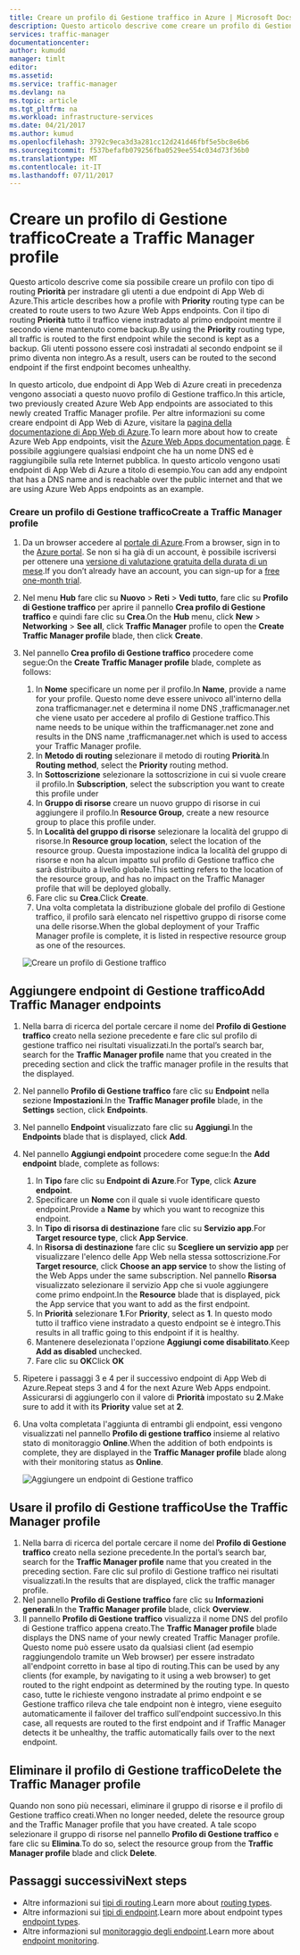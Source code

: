 ```yaml
---
title: Creare un profilo di Gestione traffico in Azure | Microsoft Docs
description: Questo articolo descrive come creare un profilo di Gestione traffico
services: traffic-manager
documentationcenter: 
author: kumudd
manager: timlt
editor: 
ms.assetid: 
ms.service: traffic-manager
ms.devlang: na
ms.topic: article
ms.tgt_pltfrm: na
ms.workload: infrastructure-services
ms.date: 04/21/2017
ms.author: kumud
ms.openlocfilehash: 3792c9eca3d3a281cc12d241d46fbf5e5bc8e6b6
ms.sourcegitcommit: f537befafb079256fba0529ee554c034d73f36b0
ms.translationtype: MT
ms.contentlocale: it-IT
ms.lasthandoff: 07/11/2017
---
```

# <a name="create-a-traffic-manager-profile"></a><span data-ttu-id="9843c-103">Creare un profilo di Gestione traffico</span><span class="sxs-lookup"><span data-stu-id="9843c-103">Create a Traffic Manager profile</span></span>

<span data-ttu-id="9843c-104">Questo articolo descrive come sia possibile creare un profilo con tipo di routing **Priorità** per instradare gli utenti a due endpoint di App Web di Azure.</span><span class="sxs-lookup"><span data-stu-id="9843c-104">This article describes how a profile with **Priority** routing type can be created to route users to two Azure Web Apps endpoints.</span></span> <span data-ttu-id="9843c-105">Con il tipo di routing **Priorità** tutto il traffico viene instradato al primo endpoint mentre il secondo viene mantenuto come backup.</span><span class="sxs-lookup"><span data-stu-id="9843c-105">By using the **Priority** routing type, all traffic is routed to the first endpoint while the second is kept as a backup.</span></span> <span data-ttu-id="9843c-106">Gli utenti possono essere così instradati al secondo endpoint se il primo diventa non integro.</span><span class="sxs-lookup"><span data-stu-id="9843c-106">As a result, users can be routed to the second endpoint if the first endpoint becomes unhealthy.</span></span>

<span data-ttu-id="9843c-107">In questo articolo, due endpoint di App Web di Azure creati in precedenza vengono associati a questo nuovo profilo di Gestione traffico.</span><span class="sxs-lookup"><span data-stu-id="9843c-107">In this article, two previously created Azure Web App endpoints are associated to this newly created Traffic Manager profile.</span></span> <span data-ttu-id="9843c-108">Per altre informazioni su come creare endpoint di App Web di Azure, visitare la [pagina della documentazione di App Web di Azure](https://docs.microsoft.com/azure/app-service-web/).</span><span class="sxs-lookup"><span data-stu-id="9843c-108">To learn more about how to create Azure Web App endpoints, visit the [Azure Web Apps documentation page](https://docs.microsoft.com/azure/app-service-web/).</span></span> <span data-ttu-id="9843c-109">È possibile aggiungere qualsiasi endpoint che ha un nome DNS ed è raggiungibile sulla rete Internet pubblica. In questo articolo vengono usati endpoint di App Web di Azure a titolo di esempio.</span><span class="sxs-lookup"><span data-stu-id="9843c-109">You can add any endpoint that has a DNS name and is reachable over the public internet and that we are using Azure Web Apps endpoints as an example.</span></span>

### <a name="create-a-traffic-manager-profile"></a><span data-ttu-id="9843c-110">Creare un profilo di Gestione traffico</span><span class="sxs-lookup"><span data-stu-id="9843c-110">Create a Traffic Manager profile</span></span>
1. <span data-ttu-id="9843c-111">Da un browser accedere al [portale di Azure](http://portal.azure.com).</span><span class="sxs-lookup"><span data-stu-id="9843c-111">From a browser, sign in to the [Azure portal](http://portal.azure.com).</span></span> <span data-ttu-id="9843c-112">Se non si ha già di un account, è possibile iscriversi per ottenere una [versione di valutazione gratuita della durata di un mese](https://azure.microsoft.com/free/).</span><span class="sxs-lookup"><span data-stu-id="9843c-112">If you don’t already have an account, you can sign-up for a [free one-month trial](https://azure.microsoft.com/free/).</span></span> 
2. <span data-ttu-id="9843c-113">Nel menu **Hub** fare clic su **Nuovo** > **Reti** > **Vedi tutto**, fare clic su **Profilo di Gestione traffico** per aprire il pannello **Crea profilo di Gestione traffico** e quindi fare clic su **Crea**.</span><span class="sxs-lookup"><span data-stu-id="9843c-113">On the **Hub** menu, click **New** > **Networking** > **See all**, click **Traffic Manager** profile to open the **Create Traffic Manager profile** blade, then click **Create**.</span></span>
3. <span data-ttu-id="9843c-114">Nel pannello **Crea profilo di Gestione traffico** procedere come segue:</span><span class="sxs-lookup"><span data-stu-id="9843c-114">On the **Create Traffic Manager profile** blade, complete as follows:</span></span>
    1. <span data-ttu-id="9843c-115">In **Nome** specificare un nome per il profilo.</span><span class="sxs-lookup"><span data-stu-id="9843c-115">In **Name**, provide a name for your profile.</span></span> <span data-ttu-id="9843c-116">Questo nome deve essere univoco all'interno della zona trafficmanager.net e determina il nome DNS <name>,trafficmanager.net che viene usato per accedere al profilo di Gestione traffico.</span><span class="sxs-lookup"><span data-stu-id="9843c-116">This name needs to be unique within the trafficmanager.net zone and results in the DNS name <name>,trafficmanager.net which is used to access your Traffic Manager profile.</span></span>
    2. <span data-ttu-id="9843c-117">In **Metodo di routing** selezionare il metodo di routing **Priorità**.</span><span class="sxs-lookup"><span data-stu-id="9843c-117">In **Routing method**, select the **Priority** routing method.</span></span>
    3. <span data-ttu-id="9843c-118">In **Sottoscrizione** selezionare la sottoscrizione in cui si vuole creare il profilo.</span><span class="sxs-lookup"><span data-stu-id="9843c-118">In **Subscription**, select the subscription you want to create this profile under</span></span>
    4. <span data-ttu-id="9843c-119">In **Gruppo di risorse** creare un nuovo gruppo di risorse in cui aggiungere il profilo.</span><span class="sxs-lookup"><span data-stu-id="9843c-119">In **Resource Group**, create a new resource group to place this profile under.</span></span>
    5. <span data-ttu-id="9843c-120">In **Località del gruppo di risorse** selezionare la località del gruppo di risorse.</span><span class="sxs-lookup"><span data-stu-id="9843c-120">In **Resource group location**, select the location of the resource group.</span></span> <span data-ttu-id="9843c-121">Questa impostazione indica la località del gruppo di risorse e non ha alcun impatto sul profilo di Gestione traffico che sarà distribuito a livello globale.</span><span class="sxs-lookup"><span data-stu-id="9843c-121">This setting refers to the location of the resource group, and has no impact on the Traffic Manager profile that will be deployed globally.</span></span>
    6. <span data-ttu-id="9843c-122">Fare clic su **Crea**.</span><span class="sxs-lookup"><span data-stu-id="9843c-122">Click **Create**.</span></span>
    7. <span data-ttu-id="9843c-123">Una volta completata la distribuzione globale del profilo di Gestione traffico, il profilo sarà elencato nel rispettivo gruppo di risorse come una delle risorse.</span><span class="sxs-lookup"><span data-stu-id="9843c-123">When the global deployment of your Traffic Manager profile is complete, it is listed in respective resource group as one of the resources.</span></span>

    ![Creare un profilo di Gestione traffico](./media/traffic-manager-create-profile/Create-traffic-manager-profile.png)

## <a name="add-traffic-manager-endpoints"></a><span data-ttu-id="9843c-125">Aggiungere endpoint di Gestione traffico</span><span class="sxs-lookup"><span data-stu-id="9843c-125">Add Traffic Manager endpoints</span></span>

1. <span data-ttu-id="9843c-126">Nella barra di ricerca del portale cercare il nome del **Profilo di Gestione traffico** creato nella sezione precedente e fare clic sul profilo di gestione traffico nei risultati visualizzati.</span><span class="sxs-lookup"><span data-stu-id="9843c-126">In the portal’s search bar, search for the **Traffic Manager profile** name that you created in the preceding section and click the traffic manager profile in the results that the displayed.</span></span>
2. <span data-ttu-id="9843c-127">Nel pannello **Profilo di Gestione traffico** fare clic su **Endpoint** nella sezione **Impostazioni**.</span><span class="sxs-lookup"><span data-stu-id="9843c-127">In the **Traffic Manager profile** blade, in the **Settings** section, click **Endpoints**.</span></span>
3. <span data-ttu-id="9843c-128">Nel pannello **Endpoint** visualizzato fare clic su **Aggiungi**.</span><span class="sxs-lookup"><span data-stu-id="9843c-128">In the **Endpoints** blade that is displayed, click **Add**.</span></span>
4. <span data-ttu-id="9843c-129">Nel pannello **Aggiungi endpoint** procedere come segue:</span><span class="sxs-lookup"><span data-stu-id="9843c-129">In the **Add endpoint** blade, complete as follows:</span></span>
    1. <span data-ttu-id="9843c-130">In **Tipo** fare clic su **Endpoint di Azure**.</span><span class="sxs-lookup"><span data-stu-id="9843c-130">For **Type**, click **Azure endpoint**.</span></span>
    2. <span data-ttu-id="9843c-131">Specificare un **Nome** con il quale si vuole identificare questo endpoint.</span><span class="sxs-lookup"><span data-stu-id="9843c-131">Provide a **Name** by which you want to recognize this endpoint.</span></span>
    3. <span data-ttu-id="9843c-132">In **Tipo di risorsa di destinazione** fare clic su **Servizio app**.</span><span class="sxs-lookup"><span data-stu-id="9843c-132">For **Target resource type**, click **App Service**.</span></span>
    4. <span data-ttu-id="9843c-133">In **Risorsa di destinazione** fare clic su **Scegliere un servizio app** per visualizzare l'elenco delle App Web nella stessa sottoscrizione.</span><span class="sxs-lookup"><span data-stu-id="9843c-133">For **Target resource**, click **Choose an app service** to show the listing of the Web Apps under the same subscription.</span></span> <span data-ttu-id="9843c-134">Nel pannello **Risorsa** visualizzato selezionare il servizio App che si vuole aggiungere come primo endpoint.</span><span class="sxs-lookup"><span data-stu-id="9843c-134">In the **Resource** blade that is displayed, pick the App service that you want to add as the first endpoint.</span></span>
    5. <span data-ttu-id="9843c-135">In **Priorità** selezionare **1**.</span><span class="sxs-lookup"><span data-stu-id="9843c-135">For **Priority**, select as **1**.</span></span> <span data-ttu-id="9843c-136">In questo modo tutto il traffico viene instradato a questo endpoint se è integro.</span><span class="sxs-lookup"><span data-stu-id="9843c-136">This results in all traffic going to this endpoint if it is healthy.</span></span>
    6. <span data-ttu-id="9843c-137">Mantenere deselezionata l'opzione **Aggiungi come disabilitato**.</span><span class="sxs-lookup"><span data-stu-id="9843c-137">Keep **Add as disabled** unchecked.</span></span>
    7. <span data-ttu-id="9843c-138">Fare clic su **OK**</span><span class="sxs-lookup"><span data-stu-id="9843c-138">Click **OK**</span></span>
5.  <span data-ttu-id="9843c-139">Ripetere i passaggi 3 e 4 per il successivo endpoint di App Web di Azure.</span><span class="sxs-lookup"><span data-stu-id="9843c-139">Repeat steps 3 and 4 for the next Azure Web Apps endpoint.</span></span> <span data-ttu-id="9843c-140">Assicurarsi di aggiungerlo con il valore di **Priorità** impostato su **2**.</span><span class="sxs-lookup"><span data-stu-id="9843c-140">Make sure to add it with its **Priority** value set at **2**.</span></span>
6.  <span data-ttu-id="9843c-141">Una volta completata l'aggiunta di entrambi gli endpoint, essi vengono visualizzati nel pannello **Profilo di gestione traffico** insieme al relativo stato di monitoraggio **Online**.</span><span class="sxs-lookup"><span data-stu-id="9843c-141">When the addition of both endpoints is complete, they are displayed in the **Traffic Manager profile** blade along with their monitoring status as **Online**.</span></span>

    ![Aggiungere un endpoint di Gestione traffico](./media/traffic-manager-create-profile/add-traffic-manager-endpoint.png)

## <a name="use-the-traffic-manager-profile"></a><span data-ttu-id="9843c-143">Usare il profilo di Gestione traffico</span><span class="sxs-lookup"><span data-stu-id="9843c-143">Use the Traffic Manager profile</span></span>
1.  <span data-ttu-id="9843c-144">Nella barra di ricerca del portale cercare il nome del **Profilo di Gestione traffico** creato nella sezione precedente.</span><span class="sxs-lookup"><span data-stu-id="9843c-144">In the portal’s search bar, search for the **Traffic Manager profile** name that you created in the preceding section.</span></span> <span data-ttu-id="9843c-145">Fare clic sul profilo di Gestione traffico nei risultati visualizzati.</span><span class="sxs-lookup"><span data-stu-id="9843c-145">In the results that are displayed, click the traffic manager profile.</span></span>
2. <span data-ttu-id="9843c-146">Nel pannello **Profilo di Gestione traffico** fare clic su **Informazioni generali**.</span><span class="sxs-lookup"><span data-stu-id="9843c-146">In the **Traffic Manager profile** blade, click **Overview**.</span></span>
3. <span data-ttu-id="9843c-147">Il pannello **Profilo di Gestione traffico** visualizza il nome DNS del profilo di Gestione traffico appena creato.</span><span class="sxs-lookup"><span data-stu-id="9843c-147">The **Traffic Manager profile** blade displays the DNS name of your newly created Traffic Manager profile.</span></span> <span data-ttu-id="9843c-148">Questo nome può essere usato da qualsiasi client (ad esempio raggiungendolo tramite un Web browser) per essere instradato all'endpoint corretto in base al tipo di routing.</span><span class="sxs-lookup"><span data-stu-id="9843c-148">This can be used by any clients (for example, by navigating to it using a web browser) to get routed to the right endpoint as determined by the routing type.</span></span> <span data-ttu-id="9843c-149">In questo caso, tutte le richieste vengono instradate al primo endpoint e se Gestione traffico rileva che tale endpoint non è integro, viene eseguito automaticamente il failover del traffico sull'endpoint successivo.</span><span class="sxs-lookup"><span data-stu-id="9843c-149">In this case, all requests are routed to the first endpoint and if Traffic Manager detects it be unhealthy, the traffic automatically fails over to the next endpoint.</span></span>

## <a name="delete-the-traffic-manager-profile"></a><span data-ttu-id="9843c-150">Eliminare il profilo di Gestione traffico</span><span class="sxs-lookup"><span data-stu-id="9843c-150">Delete the Traffic Manager profile</span></span>
<span data-ttu-id="9843c-151">Quando non sono più necessari, eliminare il gruppo di risorse e il profilo di Gestione traffico creati.</span><span class="sxs-lookup"><span data-stu-id="9843c-151">When no longer needed, delete the resource group and the Traffic Manager profile that you have created.</span></span> <span data-ttu-id="9843c-152">A tale scopo selezionare il gruppo di risorse nel pannello **Profilo di Gestione traffico** e fare clic su **Elimina**.</span><span class="sxs-lookup"><span data-stu-id="9843c-152">To do so, select the resource group from the **Traffic Manager profile** blade and click **Delete**.</span></span>

## <a name="next-steps"></a><span data-ttu-id="9843c-153">Passaggi successivi</span><span class="sxs-lookup"><span data-stu-id="9843c-153">Next steps</span></span>

- <span data-ttu-id="9843c-154">Altre informazioni sui [tipi di routing](traffic-manager-routing-methods.md).</span><span class="sxs-lookup"><span data-stu-id="9843c-154">Learn more about [routing types](traffic-manager-routing-methods.md).</span></span>
- <span data-ttu-id="9843c-155">Altre informazioni sui [tipi di endpoint](traffic-manager-endpoint-types.md).</span><span class="sxs-lookup"><span data-stu-id="9843c-155">Learn more about endpoint types [endpoint types](traffic-manager-endpoint-types.md).</span></span>
- <span data-ttu-id="9843c-156">Altre informazioni sul [monitoraggio degli endpoint](traffic-manager-monitoring.md).</span><span class="sxs-lookup"><span data-stu-id="9843c-156">Learn more about [endpoint monitoring](traffic-manager-monitoring.md).</span></span>



